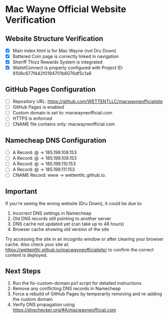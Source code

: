 # Mac Wayne Official Website Verification

## Website Structure Verification
- [x] Main index.html is for Mac Wayne (not Dru Down)
- [x] Battered Coin page is correctly linked in navigation
- [x] Sheriff Thizz Rewards System is integrated
- [x] WalletConnect is properly configured with Project ID: 8108c677f442f0194701b6076df5c1a6

## GitHub Pages Configuration
- [ ] Repository URL: https://github.com/WETTENTLLC/macwayneofficialsite
- [ ] GitHub Pages is enabled
- [ ] Custom domain is set to: macwayneofficial.com
- [ ] HTTPS is enforced
- [ ] CNAME file contains only: macwayneofficial.com

## Namecheap DNS Configuration
- [ ] A Record: @ → 185.199.108.153
- [ ] A Record: @ → 185.199.109.153
- [ ] A Record: @ → 185.199.110.153
- [ ] A Record: @ → 185.199.111.153
- [ ] CNAME Record: www → wettentllc.github.io.

## Important
If you're seeing the wrong website (Dru Down), it could be due to:
1. Incorrect DNS settings in Namecheap
2. Old DNS records still pointing to another server
3. DNS cache not updated yet (can take up to 48 hours)
4. Browser cache showing old version of the site

Try accessing the site in an incognito window or after clearing your browser cache.
Also check your site at: https://wettentllc.github.io/macwayneofficialsite/ to confirm the correct content is deployed.

## Next Steps
1. Run the fix-custom-domain.ps1 script for detailed instructions
2. Remove any conflicting DNS records in Namecheap
3. Force a rebuild of GitHub Pages by temporarily removing and re-adding the custom domain
4. Verify DNS propagation using https://dnschecker.org/#A/macwayneofficial.com
